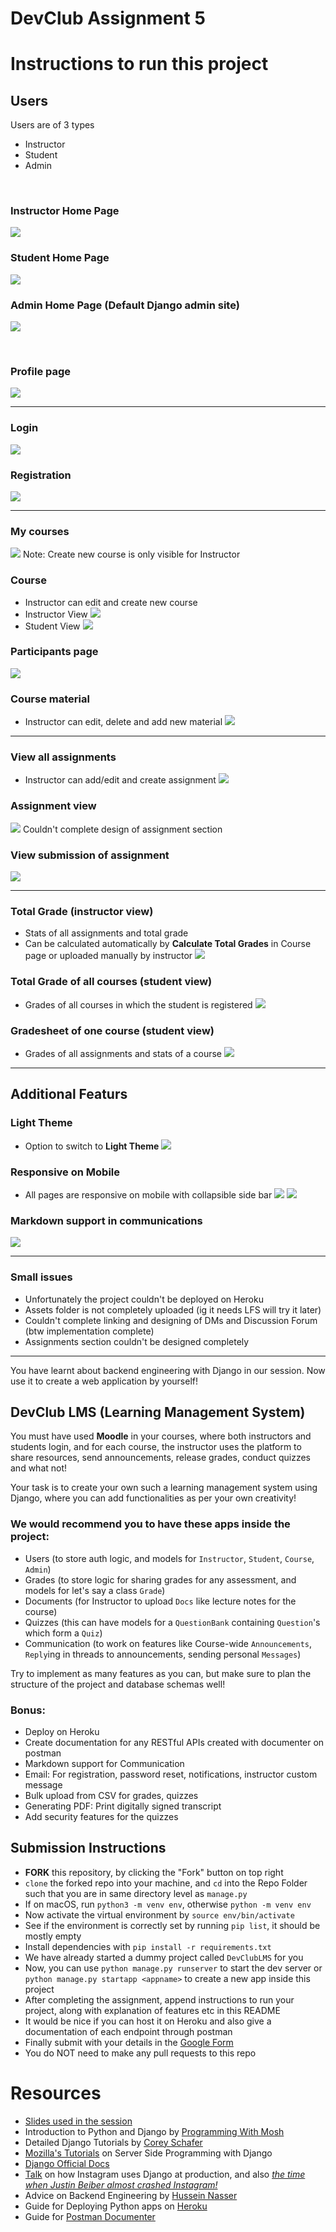 # DevClub Assignment 5

# Instructions to run this project

## Users
Users are of 3 types
- Instructor
- Student
- Admin
<br>

### Instructor Home Page
![](Images/1.png)

### Student Home Page
![](Images/13.png)

### Admin Home Page (Default Django admin site)
![](Images/14.png)

<br>

### Profile page
![](Images/3.png)
<br>

---

### Login
![](Images/23.png)

### Registration
![](Images/24.png)

---

### My courses
![](Images/5.png)
Note: Create new course is only visible for Instructor

### Course
- Instructor can edit and create new course
- Instructor View ![](Images/7.png)
- Student View ![](Images/15.png)

### Participants page
![](Images/10.png)

### Course material
- Instructor can edit, delete and add new material
![](Images/11.png)

---

### View all assignments
- Instructor can add/edit and create assignment
![](Images/20.png)

### Assignment view
![](Images/21.png)
Couldn't complete design of assignment section

### View submission of assignment
![](Images/22.png)

---

### Total Grade (instructor view)
- Stats of all assignments and total grade
- Can be calculated automatically by **Calculate Total Grades** in Course page or uploaded manually by instructor
![](Images/12.png)

### Total Grade of all courses (student view)
- Grades of all courses in which the student is registered
![](Images/16.png)

### Gradesheet of one course (student view)
- Grades of all assignments and stats of a course
![](Images/17.png)

---
## Additional Featurs

### Light Theme
- Option to switch to **Light Theme**
![](Images/2.png)

### Responsive on Mobile
- All pages are responsive on mobile with collapsible side bar
![](Images/18.png)
![](Images/19.png)

### Markdown support in communications
![](Images/25.png)

---
### Small issues
- Unfortunately the project couldn't be deployed on Heroku 
- Assets folder is not completely uploaded (ig it needs LFS will try it later) 
- Couldn't complete linking and designing of DMs and Discussion Forum (btw implementation complete)
- Assignments section couldn't be designed completely

---
You have learnt about backend engineering with Django in our session. Now use it to create a web application by yourself!
## DevClub LMS (Learning Management System)
You must have used **Moodle** in your courses, where both instructors and students login, and for each course, the instructor uses the platform to share resources, send announcements, release grades, conduct quizzes and what not!

Your task is to create your own such a learning management system using Django, where you can add functionalities as per your own creativity!

### We would recommend you to have these apps inside the project: 
- Users (to store auth logic, and models for `Instructor`, `Student`, `Course`, `Admin`)
- Grades (to store logic for sharing grades for any assessment, and models for let's say a class `Grade`)
- Documents (for Instructor to upload `Docs` like lecture notes for the course)
- Quizzes (this can have models for a `QuestionBank` containing `Question`'s which form a `Quiz`)
- Communication (to work on features like Course-wide `Announcements`, `Reply`ing in threads to announcements, sending personal `Messages`)

Try to implement as many features as you can, but make sure to plan the structure of the project and database schemas well!

### Bonus:
- Deploy on Heroku
- Create documentation for any RESTful APIs created with documenter on postman
- Markdown support for Communication
- Email: For registration, password reset, notifications, instructor custom message
- Bulk upload from CSV for grades, quizzes
- Generating PDF: Print digitally signed transcript
- Add security features for the quizzes

## Submission Instructions
- **FORK** this repository, by clicking the "Fork" button on top right
- `clone` the forked repo into your machine, and `cd` into the Repo Folder such that you are in same directory level as `manage.py`
- If on macOS, run `python3 -m venv env`, otherwise `python -m venv env`
- Now activate the virtual environment by `source env/bin/activate`
- See if the environment is correctly set by running `pip list`, it should be mostly empty
- Install dependencies with `pip install -r requirements.txt`
- We have already started a dummy project called `DevClubLMS` for you
- Now, you can use `python manage.py runserver` to start the dev server or `python manage.py startapp <appname>` to create a new app inside this project
- After completing the assignment, append instructions to run your project, along with explanation of features etc in this README
- It would be nice if you can host it on Heroku and also give a documentation of each endpoint through postman
- Finally submit with your details in the [Google Form](https://forms.gle/XSidrfbrsEZuDYfy6)
- You do NOT need to make any pull requests to this repo

# Resources
- [Slides used in the session](https://docs.google.com/presentation/d/e/2PACX-1vQbtDDGQonkIoGu68VrINL2s3sQcfiH5XVnk-iU26nk16DFBGsDabichsqhdtBvowPvpxaIbFLAV2h3/pub?slide=id.p)
- Introduction to Python and Django by [Programming With Mosh](https://youtu.be/_uQrJ0TkZlc)
- Detailed Django Tutorials by [Corey Schafer](https://www.youtube.com/playlist?list=PL-osiE80TeTtoQCKZ03TU5fNfx2UY6U4p)
- [Mozilla's Tutorials](https://developer.mozilla.org/en-US/docs/Learn/Server-side) on Server Side Programming with Django
- [Django Official Docs](https://www.djangoproject.com/start/)
- [Talk](https://youtu.be/lx5WQjXLlq8) on how Instagram uses Django at production, and also [*the time when Justin Beiber almost crashed Instagram!*](https://youtu.be/lx5WQjXLlq8?t=715)
- Advice on Backend Engineering by [Hussein Nasser](https://www.youtube.com/c/HusseinNasser-software-engineering)
- Guide for Deploying Python apps on [Heroku](https://devcenter.heroku.com/categories/python-support)
- Guide for [Postman Documenter](https://learning.postman.com/docs/publishing-your-api/documenting-your-api/)
